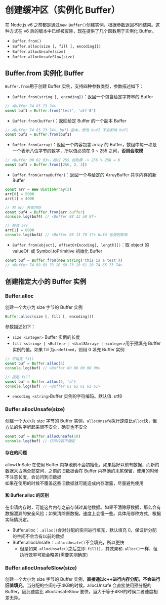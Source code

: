 # 创建缓冲区（实例化 Buffer）
在 Node.js v6 之前都是通过`new Buffer()`创建实例，根据参数返回不同结果。这种方式在 v6 后的版本中已经被废除，现在提供了几个函数用于实例化 Buffer。

- `Buffer.from()`
- `Buffer.alloc(size [, fill [, encoding]])`
- `Buffer.allocUnsafe(size)`
- `Buffer.allocUnsafeSlow(size)`
## Buffer.from 实例化 Buffer
`Buffer.from`用于创建 Buffer 实例，支持四种参数类型，参数描述如下：

- `Buffer.from(string [, encoding])`：返回一个包含给定字符串的 Buffer
```javascript
// <Buffer 74 65 73 74>
const buf1 = Buffer.from('test', 'utf-8')
```

- `Buffer.from(buffer)`：返回给定 Buffer 的一个副本 Buffer
```javascript
// <Buffer 74 65 73 74>，buf1 副本，修改 buf2 不会影响 buf1
const buf2 = Buffer.from(buf1)
```

- `Buffer.from(array)`：返回一个内容包含 array 的 Buffer，数组中每一项是一个表示八位字节的数字，所以值必须在 0 ~ 255 之间，**否则会取模**
```javascript
// <Buffer 00 02 03>，超过 255 会取模 -> 256 % 256 = 0
const buf3 = Buffer.from([256, 2, 3])
```

- `Buffer.from(arrayBuffer)`：返回一个与给定的 ArrayBuffer 共享内存的新 Buffer
```javascript
const arr = new Uint16Array(2)
arr[0] = 5000
arr[1] = 4000

// 和 arr 共享内存
const buf4 = Buffer.from(arr.buffer)
console.log(buf4) // <Buffer 88 13 a0 0f>

// 修改 arr
arr[1] = 6000
console.log(buf4) // <Buffer 88 13 70 17> buf4 也受到影响
```

- `Buffer.from(object[, offsetOrEncoding[, length]])`：取 object 的 valueOf  或 Symbol.toPrimitive 初始化 Buffer
```javascript
const buf = Buffer.from(new String('this is a test'))
// <Buffer 74 68 69 73 20 69 73 20 61 20 74 65 73 74>
```
## 创建指定大小的 Buffer 实例
### Buffer.alloc
创建一个大小为 size 字节的 Buffer 实例
```javascript
Buffer.alloc(size [, fill [, encoding]])
```
参数描述如下：

- `size <integer>` Buffer 实例的长度
- `fill <string> | <Buffer> | <Uint8Array> | <integer>`用于预填充 Buffer 实例的值。如果 fill 为`undefined`，则用 0 填充 Buffer 实例
```javascript
// 不指定 fill
const buf = Buffer.alloc(5)
console.log(buf) // <Buffer 00 00 00 00 00>

// 指定 fill
const buf = Buffer.alloc(5, 'a')
console.log(buf) // <Buffer 61 61 61 61 61>
```

- `encoding <string>`Buffer 实例的字符编码。默认值: utf8
### Buffer.allocUnsafe(size)
创建一个大小为 size 字节的 Buffer 实例，`allocUnsafe`执行速度比`alloc`快，但方法的名字听起来很不安全，确实也不安全
```javascript
const buf = Buffer.allocUnsafe(10)
console.log(buf) // 打印内容不确定
```
#### 存在的问题
allowUnSafe 在使用 Buffer 内存池前不会初始化，如果恰好以前有数据，而新的数据未占满全部空间，之前的旧数据会在 Buffer 内存池的末尾保留，使用的时候不注意长度，会访问到旧数据<br />如果在使用的时候不覆盖这些旧数据就可能造成内存泄露，尽量避免使用
#### 和 Buffer.alloc 的区别
在申请内存时，可能这片内存之前存储过其他数据。如果不清除原数据，那么会有数据泄漏的安全风险；如果清除原数据，速度上会慢一些。具体用哪种方式，根据实际情况定。

- Buffer.alloc：`.alloc()`会对分配的空间进行填充，默认填充 0，保证新分配的空间不会含有以前的数据
- Buffer.allocUnsafe：`.allocUnsafe()`不会填充，所以更快
   - 但是如果`.allocUnsafe()`之后立即`.fill()`，其效果和`.alloc()`一样，但执行效率可能会略差(需要实测确定)
### Buffer.allocUnsafeSlow(size)
创建一个大小为 size 字节的 Buffer 实例，**直接通过c++进行内存分配，不会进行旧值填充**。当分配的空间小于4KB的时候，allocUnsafe 会直接使用预分配的 Buffer，因此速度比 allocUnsafeSlow 要快，当大于等于4KB的时候二者速度相差无异。

